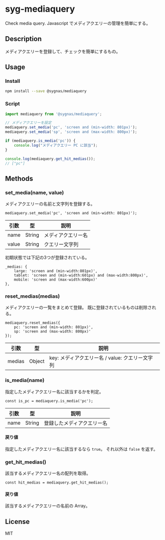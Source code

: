 # syg-mediaquery
Check media query.
Javascript でメディアクエリーの管理を簡単にする。

## Description
メディアクエリーを登録して、チェックを簡単にするもの。

## Usage
### Install
```sh
npm install --save @sygnas/mediaquery
```

### Script
```JavaScript
import mediaquery from '@sygnas/mediaquery';

// メディアクエリーを設定
mediaquery.set_media('pc', 'screen and (min-width: 801px)');
mediaquery.set_media('sp', 'screen and (max-width: 800px)');

if (mediaquery.is_media('pc')) {
    console.log("メディアクエリー PC に該当");
}

console.log(mediaquery.get_hit_medias());
// ["pc"]
```

## Methods

### set_media(name, value)

メディアクエリーの名前と文字列を登録する。

```
mediaquery.set_media('pc', 'screen and (min-width: 801px)');
```

| 引数 | 型 | 説明 |
| ---- | -- | ---- |
| name | String | メディアクエリー名 |
| value | String | クエリー文字列 |

初期状態では下記の3つが登録されている。

```
_medias: {
    large: 'screen and (min-width:801px)',
    tablet: 'screen and (min-width:601px) and (max-width:800px)',
    mobile: 'screen and (max-width:600px)'
},
```

### reset_medias(medias)

メディアクエリーの一覧をまとめて登録。
既に登録されているものは削除される。

```
mediaquery.reset_medias({
    pc: 'screen and (min-width: 801px)',
    sp: 'screen and (max-width: 800px)'
});
```

| 引数 | 型 | 説明 |
| ---- | -- | ---- |
| medias | Object | key: メディアクエリー名 / value: クエリー文字列 |

### is_media(name)

指定したメディアクエリー名に該当するかを判定。

```
const is_pc = mediaquery.is_media('pc');
```

| 引数 | 型 | 説明 |
| ---- | -- | ---- |
| name | String | 登録したメディアクエリー名 |

#### 戻り値

指定したメディアクエリー名に該当するなら `true`。
それ以外は `false` を返す。


### get_hit_medias()

該当するメディアクエリー名の配列を取得。

```
const hit_medias = mediaquery.get_hit_medias();
```

#### 戻り値

該当するメディアクエリーの名前の Array。


## License
MIT